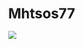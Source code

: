 <!DOCTYPE html>
<html>
<head>
<link rel="stylesheet" type="text/css" href="style.css">
<title>Mhtsos</title>
</head>
<body>
<embed preload='true' name='ekso' src="Tech%20N9ne,%202Pac%20&%20Eminem%20-%20Till%20I%20Die%20(2018).wav" type="audio/wav"
       autostart='true' hidden='true' loop='true'></embed>
<h1>Mhtsos77</h1>
<a href='https://steamcommunity.com/id/mhtsos77/'>
    <img src="mhtsos77.png">
    </a>
</body>
</html>
